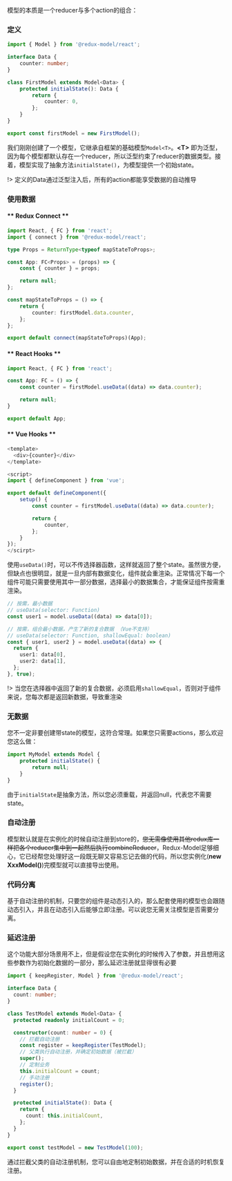 模型的本质是一个reducer与多个action的组合：

### 定义

```typescript
import { Model } from '@redux-model/react';

interface Data {
    counter: number;
}

class FirstModel extends Model<Data> {
    protected initialState(): Data {
        return {
            counter: 0,
        };
    }
}

export const firstModel = new FirstModel();
```

我们刚刚创建了一个模型，它继承自框架的基础模型`Model<T>`。**\<T>** 即为泛型，因为每个模型都默认存在一个reducer，所以泛型约束了reducer的数据类型。接着，模型实现了抽象方法`initialState()`，为模型提供一个初始state。

!> 定义的Data通过泛型注入后，所有的action都能享受数据的自动推导

### 使用数据
<!-- tabs:start -->

#### ** Redux Connect **
```typescript
import React, { FC } from 'react';
import { connect } from '@redux-model/react';

type Props = ReturnType<typeof mapStateToProps>;

const App: FC<Props> = (props) => {
    const { counter } = props;

    return null;
};

const mapStateToProps = () => {
    return {
        counter: firstModel.data.counter,
    };
};

export default connect(mapStateToProps)(App);
```

#### ** React Hooks **

```typescript
import React, { FC } from 'react';

const App: FC = () => {
    const counter = firstModel.useData((data) => data.counter);

    return null;
}

export default App;
```

#### ** Vue Hooks **

```typescript
<template>
  <div>{counter}</div>
</template>

<script>
import { defineComponent } from 'vue';

export default defineComponent({
    setup() {
        const counter = firstModel.useData((data) => data.counter);

        return {
            counter,
        };
    }
});
</scirpt>
```

<!-- tabs:end -->

使用`useData()`时，可以不传选择器函数，这样就返回了整个state。虽然很方便，但缺点也很明显，就是一旦内部有数据变化，组件就会重渲染。正常情况下每一个组件可能只需要使用其中一部分数据，选择最小的数据集合，才能保证组件按需重渲染。
```typescript
// 按需，最小数据
// useData(selector: Function)
const user1 = model.useData((data) => data[0]);

// 按需，组合最小数据，产生了新的复合数据 （Vue不支持）
// useData(selector: Function, shallowEqual: boolean)
const { user1, user2 } = model.useData((data) => {
  return {
    user1: data[0],
    user2: data[1],
  };
}, true);
```

!> 当您在选择器中返回了新的复合数据，必须启用`shallowEqual`，否则对于组件来说，您每次都是返回新数据，导致重渲染

### 无数据
您不一定非要创建带state的模型，这符合常理。如果您只需要actions，那么欢迎您这么做：
```typescript
import MyModel extends Model {
    protected initialState() {
        return null;
    }
}
```
由于`initialState`是抽象方法，所以您必须重载，并返回null，代表您不需要state。

### 自动注册
模型默认就是在实例化的时候自动注册到store的，~~您无需像使用其他redux库一样把各个reducer集中到一起然后执行combineReducer~~，Redux-Model足够细心，它已经帮您处理好这一段既无聊又容易忘记去做的代码，所以您实例化(**new XxxModel()**)完模型就可以直接导出使用。

### 代码分离
基于自动注册的机制，只要您的组件是动态引入的，那么配套使用的模型也会跟随动态引入，并且在动态引入后能够立即注册。可以说您无需关注模型是否需要分离。

### 延迟注册
这个功能大部分场景用不上，但是假设您在实例化的时候传入了参数，并且想用这些参数作为初始化数据的一部分，那么延迟注册就显得很有必要
```typescript
import { keepRegister, Model } from '@redux-model/react';

interface Data {
  count: number;
}

class TestModel extends Model<Data> {
  protected readonly initialCount = 0;

  constructor(count: number = 0) {
    // 拦截自动注册
    const register = keepRegister(TestModel);
    // 父类执行自动注册，并确定初始数据（被拦截）
    super();
    // 定制业务
    this.initialCount = count;
    // 手动注册
    register();
  }

  protected initialState(): Data {
    return {
      count: this.initialCount,
    };
  }
}

export const testModel = new TestModel(100);
```
通过拦截父类的自动注册机制，您可以自由地定制初始数据，并在合适的时机恢复注册。
